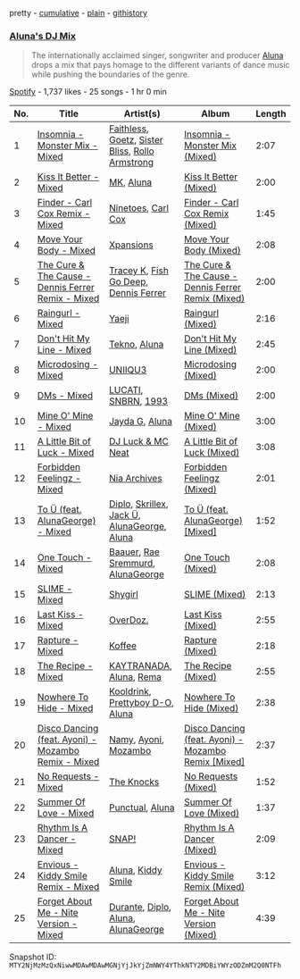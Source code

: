 pretty - [cumulative](/playlists/cumulative/37i9dQZF1DWTh86g4mGpKZ.md) - [plain](/playlists/plain/37i9dQZF1DWTh86g4mGpKZ) - [githistory](https://github.githistory.xyz/mackorone/spotify-playlist-archive/blob/main/playlists/plain/37i9dQZF1DWTh86g4mGpKZ)

### [Aluna's DJ Mix](https://open.spotify.com/playlist/37i9dQZF1DWTh86g4mGpKZ)

> The internationally acclaimed singer, songwriter and producer <a href="spotify:artist:5ITI6SEoUZMIXXkzCfr4oE">Aluna</a> drops a mix that pays homage to the different variants of dance music while pushing the boundaries of the genre.

[Spotify](https://open.spotify.com/user/spotify) - 1,737 likes - 25 songs - 1 hr 0 min

| No. | Title | Artist(s) | Album | Length |
|---|---|---|---|---|
| 1 | [Insomnia \- Monster Mix \- Mixed](https://open.spotify.com/track/5LOMeDHxjsQppfoCDvG75k) | [Faithless](https://open.spotify.com/artist/5T4UKHhr4HGIC0VzdZQtAE), [Goetz](https://open.spotify.com/artist/1HT9jeorSqkirZ9bcMQuKv), [Sister Bliss](https://open.spotify.com/artist/4tc9NREea7ncB7JzqdBsj5), [Rollo Armstrong](https://open.spotify.com/artist/6hFSukEzqXAkCIcXNnctZ4) | [Insomnia \- Monster Mix \(Mixed\)](https://open.spotify.com/album/3Br1JGu8wrthYkDGPhJGHK) | 2:07 |
| 2 | [Kiss It Better \- Mixed](https://open.spotify.com/track/1mVaol7nyHaryn5IBKfCVi) | [MK](https://open.spotify.com/artist/1yqxFtPHKcGcv6SXZNdyT9), [Aluna](https://open.spotify.com/artist/5ITI6SEoUZMIXXkzCfr4oE) | [Kiss It Better \(Mixed\)](https://open.spotify.com/album/5RfYy3qDJKNECido5WNzqX) | 2:00 |
| 3 | [Finder \- Carl Cox Remix \- Mixed](https://open.spotify.com/track/60jO88nGAhUKbpt250hkoC) | [Ninetoes](https://open.spotify.com/artist/5MP4PiGA5PNFrsVjtauFnC), [Carl Cox](https://open.spotify.com/artist/19SmlbABtI4bXz864MLqOS) | [Finder \- Carl Cox Remix \(Mixed\)](https://open.spotify.com/album/1MA1zklkfskmLff9B87XrI) | 1:45 |
| 4 | [Move Your Body \- Mixed](https://open.spotify.com/track/4iq3JeYM3aAl9k4FldKvuV) | [Xpansions](https://open.spotify.com/artist/2oSihaE9ObkcZVx2LAxySj) | [Move Your Body \(Mixed\)](https://open.spotify.com/album/2yPpMrLqLx87YyVjLOVlLu) | 2:08 |
| 5 | [The Cure & The Cause \- Dennis Ferrer Remix \- Mixed](https://open.spotify.com/track/21Xe8egkCzNwNuifh61aQZ) | [Tracey K](https://open.spotify.com/artist/2RG9WXLhvCaeGE3gFaAAZg), [Fish Go Deep](https://open.spotify.com/artist/0fOlkKkWVb6gOtwUXL2i0y), [Dennis Ferrer](https://open.spotify.com/artist/0MGTHZpAGf7isSfw8yMIoi) | [The Cure & The Cause \- Dennis Ferrer Remix \(Mixed\)](https://open.spotify.com/album/3PUPsxx5KaYlrWpkaSKDPh) | 2:00 |
| 6 | [Raingurl \- Mixed](https://open.spotify.com/track/6cLDWdVWPBMIgrcjHeGSV4) | [Yaeji](https://open.spotify.com/artist/2RqrWplViWHSGLzlhmDcbt) | [Raingurl \(Mixed\)](https://open.spotify.com/album/0YwsQXR8ob6QLlMviDEr0c) | 2:16 |
| 7 | [Don't Hit My Line \- Mixed](https://open.spotify.com/track/5eBgyITGCudEYSnDmT8zOK) | [Tekno](https://open.spotify.com/artist/6IhG3Yxm3UW98jhyBvrIut), [Aluna](https://open.spotify.com/artist/5ITI6SEoUZMIXXkzCfr4oE) | [Don't Hit My Line \(Mixed\)](https://open.spotify.com/album/1xVG9A2kASkcLtBlujy6aG) | 2:45 |
| 8 | [Microdosing \- Mixed](https://open.spotify.com/track/3iIOQpQ5Fa2EhqCjdvvNuy) | [UNIIQU3](https://open.spotify.com/artist/5aR8qSaApKChlZvzB0Jfpx) | [Microdosing \(Mixed\)](https://open.spotify.com/album/3q4IXntNsXLe0dEEwaJL0e) | 2:00 |
| 9 | [DMs \- Mixed](https://open.spotify.com/track/3zrJWuOPvUK4h5SIRkjAtr) | [LUCATI](https://open.spotify.com/artist/6l6CFc2kr864voPxTDcYZn), [SNBRN](https://open.spotify.com/artist/2zJ8chFLjiBHRNchfevMRI), [1993](https://open.spotify.com/artist/11LTcIYRV9WFDV6pGZ2XEY) | [DMs \(Mixed\)](https://open.spotify.com/album/17vaymTOe498Y5UifSxCey) | 2:00 |
| 10 | [Mine O' Mine \- Mixed](https://open.spotify.com/track/4LND7zRfjtXOOqvSGDR8wb) | [Jayda G](https://open.spotify.com/artist/3NKVm2Jedcf6ibJr6pMUVx), [Aluna](https://open.spotify.com/artist/5ITI6SEoUZMIXXkzCfr4oE) | [Mine O' Mine \(Mixed\)](https://open.spotify.com/album/1yIKPwBhX4QZtDv9DXAn5l) | 3:00 |
| 11 | [A Little Bit of Luck \- Mixed](https://open.spotify.com/track/40MHNZfsOvme4zPnCk7ksO) | [DJ Luck & MC Neat](https://open.spotify.com/artist/4MflsXABg2VC9Powgd7JCF) | [A Little Bit of Luck \(Mixed\)](https://open.spotify.com/album/6TyQ7T2691HJ3IVEAhpcvi) | 3:08 |
| 12 | [Forbidden Feelingz \- Mixed](https://open.spotify.com/track/71ATDeitkF3BjHYJ4FTh8b) | [Nia Archives](https://open.spotify.com/artist/7BMR0fwtEvzGtK4rNGdoiQ) | [Forbidden Feelingz \(Mixed\)](https://open.spotify.com/album/7catsSn5HcsYKGxaVP8ARx) | 2:01 |
| 13 | [To Ü \(feat\. AlunaGeorge\) \- Mixed](https://open.spotify.com/track/5jsj1gN6TQzu755QOATGdG) | [Diplo](https://open.spotify.com/artist/5fMUXHkw8R8eOP2RNVYEZX), [Skrillex](https://open.spotify.com/artist/5he5w2lnU9x7JFhnwcekXX), [Jack Ü](https://open.spotify.com/artist/1HxJeLhIuegM3KgvPn8sTa), [AlunaGeorge](https://open.spotify.com/artist/2VAnyOxzJuSAj7XIuEOT38), [Aluna](https://open.spotify.com/artist/5ITI6SEoUZMIXXkzCfr4oE) | [To Ü \(feat\. AlunaGeorge\) \[Mixed\]](https://open.spotify.com/album/4IJbfMDiRz4iTnu8zyxjtY) | 1:52 |
| 14 | [One Touch \- Mixed](https://open.spotify.com/track/4jFUE8qm5KSusjuxVjfXfq) | [Baauer](https://open.spotify.com/artist/25fqWEebq6PoiGQIHIrdtv), [Rae Sremmurd](https://open.spotify.com/artist/7iZtZyCzp3LItcw1wtPI3D), [AlunaGeorge](https://open.spotify.com/artist/2VAnyOxzJuSAj7XIuEOT38) | [One Touch \(Mixed\)](https://open.spotify.com/album/4kO8cZyu9QSjlCl2cCRLMi) | 2:08 |
| 15 | [SLIME \- Mixed](https://open.spotify.com/track/0PF2pbzJbXFW5Uwok2bZB2) | [Shygirl](https://open.spotify.com/artist/3M3wTTCDwicRubwMyHyEDy) | [SLIME \(Mixed\)](https://open.spotify.com/album/0bemimApyoCL4UMPFBNk67) | 2:13 |
| 16 | [Last Kiss \- Mixed](https://open.spotify.com/track/54cy84Lvx4cjgV982U1Nzg) | [OverDoz.](https://open.spotify.com/artist/5I81SUgzZ0g7dWkWKDc4QY) | [Last Kiss \(Mixed\)](https://open.spotify.com/album/4WVHD8eRSIryIDEM2cNPnm) | 2:55 |
| 17 | [Rapture \- Mixed](https://open.spotify.com/track/62crjUtxqAYf9l6Fp5GXhF) | [Koffee](https://open.spotify.com/artist/1gWjcmBsveEYMxOZ0VRi32) | [Rapture \(Mixed\)](https://open.spotify.com/album/0eABRc9GfP03OajPrPRCmK) | 2:18 |
| 18 | [The Recipe \- Mixed](https://open.spotify.com/track/6buQ1pzXd9Yc6KUYPMUX2U) | [KAYTRANADA](https://open.spotify.com/artist/6qgnBH6iDM91ipVXv28OMu), [Aluna](https://open.spotify.com/artist/5ITI6SEoUZMIXXkzCfr4oE), [Rema](https://open.spotify.com/artist/46pWGuE3dSwY3bMMXGBvVS) | [The Recipe \(Mixed\)](https://open.spotify.com/album/1dggCaa4b5vvjwyrXyyl7e) | 2:55 |
| 19 | [Nowhere To Hide \- Mixed](https://open.spotify.com/track/5dki501vUUXH5Ch4ua1Cr8) | [Kooldrink](https://open.spotify.com/artist/1XQiB7Gp309l4aHhzgGIlY), [Prettyboy D\-O](https://open.spotify.com/artist/76qtJqxLY1aXEPHxAJui7y), [Aluna](https://open.spotify.com/artist/5ITI6SEoUZMIXXkzCfr4oE) | [Nowhere To Hide \(Mixed\)](https://open.spotify.com/album/4u8Lw5DQGWwepZsu3E53YO) | 2:38 |
| 20 | [Disco Dancing \(feat\. Ayoni\) \- Mozambo Remix \- Mixed](https://open.spotify.com/track/5gezAJnReX2HaeQCXsOMF7) | [Namy](https://open.spotify.com/artist/5b27ajyz5mxl84HYtPE4ih), [Ayoni](https://open.spotify.com/artist/2Tju7nLsAMD6RTBna56hj6), [Mozambo](https://open.spotify.com/artist/7p0BlEIc8u88hMrzTfWQhi) | [Disco Dancing \(feat\. Ayoni\) \- Mozambo Remix \[Mixed\]](https://open.spotify.com/album/1rfI0dsiO7zHABnW2vuJvc) | 2:37 |
| 21 | [No Requests \- Mixed](https://open.spotify.com/track/1HddJSkw5ImIa6INT07VPK) | [The Knocks](https://open.spotify.com/artist/2x7EATekOPhFGRx3syMGEC) | [No Requests \(Mixed\)](https://open.spotify.com/album/1kciv6iLSx0zfWbcIkuwwH) | 1:52 |
| 22 | [Summer Of Love \- Mixed](https://open.spotify.com/track/6F7LlB3ofvzsa9epnjFAK9) | [Punctual](https://open.spotify.com/artist/1ocnIbhFWM9bSPrd7Hu4zF), [Aluna](https://open.spotify.com/artist/5ITI6SEoUZMIXXkzCfr4oE) | [Summer Of Love \(Mixed\)](https://open.spotify.com/album/3B0ne8qPcIqgjzXWKUDk58) | 1:37 |
| 23 | [Rhythm Is A Dancer \- Mixed](https://open.spotify.com/track/0sm9aV6mJwym5djE9LtoxP) | [SNAP!](https://open.spotify.com/artist/2FrKQPjJe4pVMZOgm0ESOx) | [Rhythm Is A Dancer \(Mixed\)](https://open.spotify.com/album/7aRhWaWpbJyKxKWjzCQFhE) | 2:09 |
| 24 | [Envious \- Kiddy Smile Remix \- Mixed](https://open.spotify.com/track/4ZJMwSwmHOxsNmcJXfqFbH) | [Aluna](https://open.spotify.com/artist/5ITI6SEoUZMIXXkzCfr4oE), [Kiddy Smile](https://open.spotify.com/artist/4Y5crYhYaEQKOzikPPIZDx) | [Envious \- Kiddy Smile Remix \(Mixed\)](https://open.spotify.com/album/4kIr5PrEdeWDZLxuLbgdRy) | 3:12 |
| 25 | [Forget About Me \- Nite Version \- Mixed](https://open.spotify.com/track/2FcaFrLSDrWb0uOz1PBYRs) | [Durante](https://open.spotify.com/artist/1BqIPGrEhdjdLFpUzce2dh), [Diplo](https://open.spotify.com/artist/5fMUXHkw8R8eOP2RNVYEZX), [Aluna](https://open.spotify.com/artist/5ITI6SEoUZMIXXkzCfr4oE), [AlunaGeorge](https://open.spotify.com/artist/2VAnyOxzJuSAj7XIuEOT38) | [Forget About Me \- Nite Version \(Mixed\)](https://open.spotify.com/album/098Mnc8yyUxvSQINQOp5TP) | 4:39 |

Snapshot ID: `MTY2NjMzMzQxNiwwMDAwMDAwMGNjYjJkYjZmNWY4YThkNTY2MDBiYWYzODZmM2Q0NTFh`
